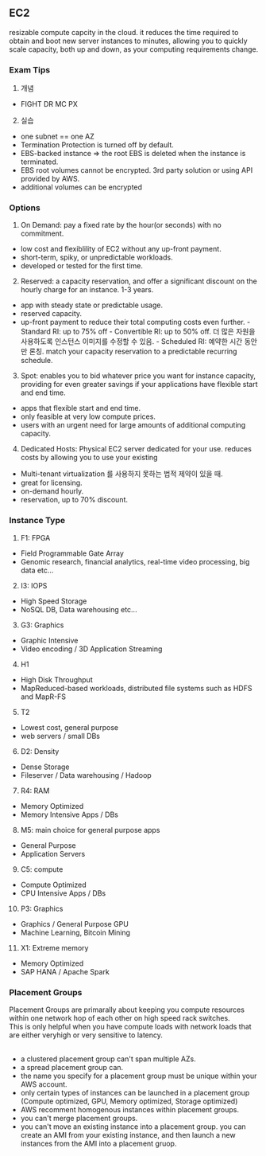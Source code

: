 ## EC2
resizable compute capcity in the cloud. it reduces the time required to obtain and boot new server instances to minutes, allowing you to quickly scale capacity, both up and down, as your computing requirements change.

### Exam Tips
1. 개념
* FIGHT DR MC PX
2. 실습
* one subnet == one AZ
* Termination Protection is turned off by default.
* EBS-backed instance => the root EBS is deleted when the instance is terminated.
* EBS root volumes cannot be encrypted. 3rd party solution or using API provided by AWS.
* additional volumes can be encrypted

### Options
1. On Demand: pay a fixed rate by the hour(or seconds) with no commitment.
* low cost and flexiblility of EC2 without any up-front payment.
* short-term, spiky, or unpredictable workloads.
* developed or tested for the first time.

2. Reserved: a capacity reservation, and offer a significant discount on the hourly charge for an instance. 1-3 years.
* app with steady state or predictable usage.
* reserved capacity.
* up-front payment to reduce their total computing costs even further.
 \- Standard RI: up to 75% off
 \- Convertible RI: up to 50% off. 더 많은 자원을 사용하도록 인스턴스 이미지를 수정할 수 있음.
 \- Scheduled RI: 예약한 시간 동안만 론칭. match your capacity reservation to a predictable recurring schedule.

3. Spot: enables you to bid whatever price you want for instance capacity, providing for even greater savings if your applications have flexible start and end time.
* apps that flexible start and end time.
* only feasible at very low compute prices.
* users with an urgent need for large amounts of additional computing capacity.

4. Dedicated Hosts: Physical EC2 server dedicated for your use. reduces costs by allowing you to use your existing
* Multi-tenant virtualization 를 사용하지 못하는 법적 제약이 있을 때.
* great for licensing.
* on-demand hourly.
* reservation, up to 70% discount.


### Instance Type

1. F1: FPGA
* Field Programmable Gate Array
* Genomic research, financial analytics, real-time video processing, big data etc...
2. I3: IOPS
* High Speed Storage
* NoSQL DB, Data warehousing etc...
3. G3: Graphics
* Graphic Intensive
* Video encoding / 3D Application Streaming
4. H1
* High Disk Throughput
* MapReduced-based workloads, distributed file systems such as HDFS and MapR-FS
5. T2
* Lowest cost, general purpose
* web servers / small DBs
6. D2: Density
* Dense Storage
* Fileserver / Data warehousing / Hadoop
7. R4: RAM
* Memory Optimized
* Memory Intensive Apps / DBs
8. M5: main choice for general purpose apps
* General Purpose
* Application Servers
9. C5: compute
* Compute Optimized
* CPU Intensive Apps / DBs
10. P3: Graphics
* Graphics / General Purpose GPU
* Machine Learning, Bitcoin Mining
11. X1: Extreme memory
* Memory Optimized
* SAP HANA / Apache Spark



### Placement Groups
Placement Groups are primarally about keeping you compute resources within one network hop of each other on high speed rack switches. <br />
This is only helpful when you have compute loads with network loads that are either veryhigh or very sensitive to latency.<br />
<br />
* a clustered placement group can't span multiple AZs.
* a spread placement group can.
* the name you specify for a placement group must be unique within your AWS account.
* only certain types of instances can be launched in a placement group (Compute optimized, GPU, Memory optimized, Storage optimized)
* AWS recomment homogenous instances within placement groups.
* you can't merge placement groups.
* you can't move an existing instance into a placement group. you can create an AMI from your existing instance, and then launch a new instances from the AMI into a placement gruop.